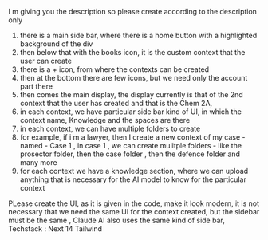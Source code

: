 I m giving you the description so please create according to the description only

1. there is a main side bar, where there is a home button with a highlighted background of the div
2. then below that with the books icon, it is the custom context that the user can create
3. there is a + icon, from where the contexts can be created
4. then at the bottom there are few icons, but we need only the account part there
5. then comes the main display, the display currently is that of the 2nd context that the user has created and that is the Chem 2A,
6. in each context, we have particular side bar kind of UI, in which the context name, Knowledge and the spaces are there
7. in each context, we can have multiple folders to create
8. for example, if i m a lawyer, then I create a new context of my case - named - Case 1 , in case 1 , we can create mulitple folders - like the prosector folder, then the case folder , then the defence folder and many more
9. for each context we have a knowledge section, where we can upload anything that is necessary for the AI model to know for the particular context

PLease create the UI, as it is given in the code, make it look modern, it is not necessary that we need the same UI for the context created, but the sidebar must be the same , Claude AI also uses the same kind of side bar,
Techstack : Next 14 Tailwind

